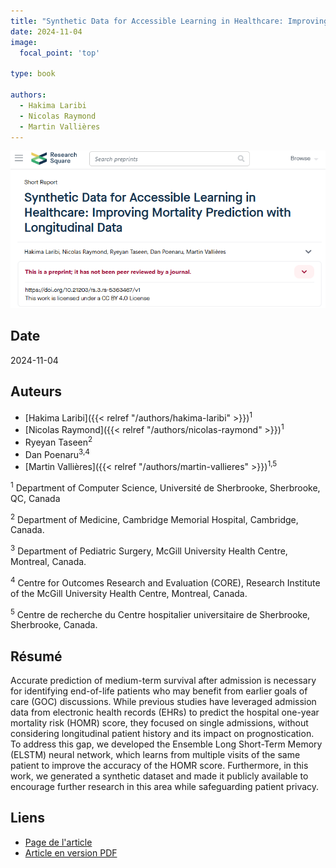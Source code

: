 ```yaml
---
title: "Synthetic Data for Accessible Learning in Healthcare: Improving Mortality Prediction with Longitudinal Data"
date: 2024-11-04
image:
  focal_point: 'top'

type: book

authors:
  - Hakima Laribi
  - Nicolas Raymond
  - Martin Vallières
---
```


![arXiv](featured.png)

## Date

2024-11-04

## Auteurs

  - [Hakima Laribi]({{< relref "/authors/hakima-laribi" >}})<sup>1</sup>
  - [Nicolas Raymond]({{< relref "/authors/nicolas-raymond" >}})<sup>1</sup>
  - Ryeyan Taseen<sup>2</sup>
  - Dan Poenaru<sup>3,4</sup>
  - [Martin Vallières]({{< relref "/authors/martin-vallieres" >}})<sup>1,5</sup>

<sup>1</sup> Department of Computer Science, Université de Sherbrooke, Sherbrooke, QC, Canada

<sup>2</sup> Department of Medicine, Cambridge Memorial Hospital, Cambridge, Canada.

<sup>3</sup> Department of Pediatric Surgery, McGill University Health Centre, Montreal, Canada.

<sup>4</sup> Centre for Outcomes Research and Evaluation (CORE), Research Institute of the McGill University Health Centre, Montreal, Canada.

<sup>5</sup> Centre de recherche du Centre hospitalier universitaire de Sherbrooke, Sherbrooke, Canada.

## Résumé

Accurate prediction of medium-term survival after admission is necessary for identifying end-of-life patients who may benefit from earlier goals of care (GOC) discussions. While previous studies have leveraged admission data from electronic health records (EHRs) to predict the hospital one-year mortality risk (HOMR) score, they focused on single admissions, without considering longitudinal patient history and its impact on prognostication.  To address this gap, we developed the Ensemble Long Short-Term Memory (ELSTM) neural network, which learns from multiple visits of the same patient to improve the accuracy of the HOMR score. Furthermore, in this work, we generated a synthetic dataset and made it publicly available to encourage further research in this area while safeguarding patient privacy.

## Liens

  - [Page de l'article](https://www.researchsquare.com/article/rs-5363467/v1)
  - [Article en version PDF](https://www.researchsquare.com/article/rs-5363467/v1.pdf?c=1730707610000)
